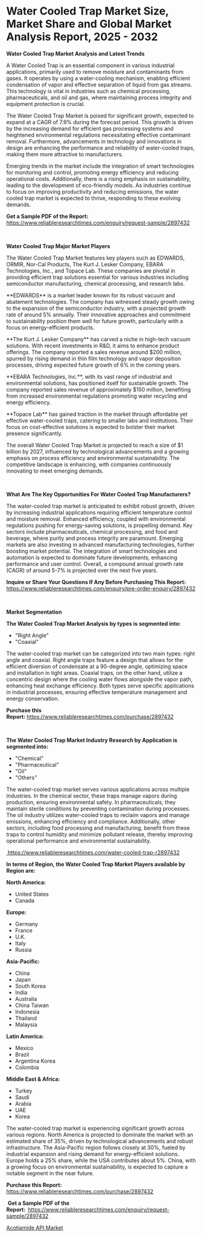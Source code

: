 <p><h1>Water Cooled Trap Market Size, Market Share and Global Market Analysis Report, 2025 - 2032</h1></p><p><strong>Water Cooled Trap Market Analysis and Latest Trends</strong></p>
<p><p>A Water Cooled Trap is an essential component in various industrial applications, primarily used to remove moisture and contaminants from gases. It operates by using a water-cooling mechanism, enabling efficient condensation of vapor and effective separation of liquid from gas streams. This technology is vital in industries such as chemical processing, pharmaceuticals, and oil and gas, where maintaining process integrity and equipment protection is crucial.</p><p>The Water Cooled Trap Market is poised for significant growth, expected to expand at a CAGR of 7.9% during the forecast period. This growth is driven by the increasing demand for efficient gas processing systems and heightened environmental regulations necessitating effective contaminant removal. Furthermore, advancements in technology and innovations in design are enhancing the performance and reliability of water-cooled traps, making them more attractive to manufacturers.</p><p>Emerging trends in the market include the integration of smart technologies for monitoring and control, promoting energy efficiency and reducing operational costs. Additionally, there is a rising emphasis on sustainability, leading to the development of eco-friendly models. As industries continue to focus on improving productivity and reducing emissions, the water cooled trap market is expected to thrive, responding to these evolving demands.</p></p>
<p><strong>Get a Sample PDF of the Report:&nbsp;</strong> <a href="https://www.reliableresearchtimes.com/enquiry/request-sample/2897432?utm_campaign=2201&utm_medium=2&utm_source=Github&utm_content=ia&utm_term=15032025&utm_id=water-cooled-trap">https://www.reliableresearchtimes.com/enquiry/request-sample/2897432</a></p>
<p>&nbsp;</p>
<p><strong>Water Cooled Trap Major Market Players</strong></p>
<p><p>The Water Cooled Trap Market features key players such as EDWARDS, ORMIR, Nor-Cal Products, The Kurt J. Lesker Company, EBARA Technologies, Inc., and Topace Lab. These companies are pivotal in providing efficient trap solutions essential for various industries including semiconductor manufacturing, chemical processing, and research labs.</p><p>**EDWARDS** is a market leader known for its robust vacuum and abatement technologies. The company has witnessed steady growth owing to the expansion of the semiconductor industry, with a projected growth rate of around 5% annually. Their innovative approaches and commitment to sustainability position them well for future growth, particularly with a focus on energy-efficient products.</p><p>**The Kurt J. Lesker Company** has carved a niche in high-tech vacuum solutions. With recent investments in R&D, it aims to enhance product offerings. The company reported a sales revenue around $200 million, spurred by rising demand in thin film technology and vapor deposition processes, driving expected future growth of 6% in the coming years.</p><p>**EBARA Technologies, Inc.**, with its vast range of industrial and environmental solutions, has positioned itself for sustainable growth. The company reported sales revenue of approximately $150 million, benefiting from increased environmental regulations promoting water recycling and energy efficiency.</p><p>**Topace Lab** has gained traction in the market through affordable yet effective water-cooled traps, catering to smaller labs and institutions. Their focus on cost-effective solutions is expected to bolster their market presence significantly.</p><p>The overall Water Cooled Trap Market is projected to reach a size of $1 billion by 2027, influenced by technological advancements and a growing emphasis on process efficiency and environmental sustainability. The competitive landscape is enhancing, with companies continuously innovating to meet emerging demands.</p></p>
<p>&nbsp;</p>
<p><strong>What Are The Key Opportunities For Water Cooled Trap Manufacturers?</strong></p>
<p><p>The water-cooled trap market is anticipated to exhibit robust growth, driven by increasing industrial applications requiring efficient temperature control and moisture removal. Enhanced efficiency, coupled with environmental regulations pushing for energy-saving solutions, is propelling demand. Key sectors include pharmaceuticals, chemical processing, and food and beverage, where purity and process integrity are paramount. Emerging markets are also investing in advanced manufacturing technologies, further boosting market potential. The integration of smart technologies and automation is expected to dominate future developments, enhancing performance and user control. Overall, a compound annual growth rate (CAGR) of around 5-7% is projected over the next five years.</p></p>
<p><strong>Inquire or Share Your Questions If Any Before Purchasing This Report:</strong> <a href="https://www.reliableresearchtimes.com/enquiry/pre-order-enquiry/2897432?utm_campaign=2201&utm_medium=2&utm_source=Github&utm_content=ia&utm_term=15032025&utm_id=water-cooled-trap">https://www.reliableresearchtimes.com/enquiry/pre-order-enquiry/2897432</a></p>
<p>&nbsp;</p>
<p><strong>Market Segmentation</strong></p>
<p><strong>The Water Cooled Trap Market Analysis by types is segmented into:</strong></p>
<p><ul><li>"Right Angle"</li><li>"Coaxial"</li></ul></p>
<p><p>The water-cooled trap market can be categorized into two main types: right angle and coaxial. Right angle traps feature a design that allows for the efficient diversion of condensate at a 90-degree angle, optimizing space and installation in tight areas. Coaxial traps, on the other hand, utilize a concentric design where the cooling water flows alongside the vapor path, enhancing heat exchange efficiency. Both types serve specific applications in industrial processes, ensuring effective temperature management and energy conservation.</p></p>
<p><strong>Purchase this Report:&nbsp;</strong><a href="https://www.reliableresearchtimes.com/purchase/2897432?utm_campaign=2201&utm_medium=2&utm_source=Github&utm_content=ia&utm_term=15032025&utm_id=water-cooled-trap">https://www.reliableresearchtimes.com/purchase/2897432</a></p>
<p>&nbsp;</p>
<p><strong>The Water Cooled Trap Market Industry Research by Application is segmented into:</strong></p>
<p><ul><li>"Chemical"</li><li>"Pharmaceutical"</li><li>"Oil"</li><li>"Others"</li></ul></p>
<p><p>The water-cooled trap market serves various applications across multiple industries. In the chemical sector, these traps manage vapors during production, ensuring environmental safety. In pharmaceuticals, they maintain sterile conditions by preventing contamination during processes. The oil industry utilizes water-cooled traps to reclaim vapors and manage emissions, enhancing efficiency and compliance. Additionally, other sectors, including food processing and manufacturing, benefit from these traps to control humidity and minimize pollutant release, thereby improving operational performance and environmental sustainability.</p></p>
<p><a href="https://www.reliableresearchtimes.com/water-cooled-trap-r2897432?utm_campaign=2201&utm_medium=2&utm_source=Github&utm_content=ia&utm_term=15032025&utm_id=water-cooled-trap">&nbsp;https://www.reliableresearchtimes.com/water-cooled-trap-r2897432</a></p>
<p><strong>In terms of Region, the Water Cooled Trap Market Players available by Region are:</strong></p>
<p>
    <p> <strong> North America: </strong>
        <ul>
            <li>United States</li>
            <li>Canada</li>
        </ul>
        </p> 
    <p> <strong> Europe: </strong>
        <ul>
            <li>Germany</li>
            <li>France</li>
            <li>U.K.</li>
            <li>Italy</li>
            <li>Russia</li>
        </ul>
        </p> 
    <p> <strong> Asia-Pacific: </strong>
        <ul>
            <li>China</li>
            <li>Japan</li>
            <li>South Korea</li>
            <li>India</li>
            <li>Australia</li>
            <li>China Taiwan</li>
            <li>Indonesia</li>
            <li>Thailand</li>
            <li>Malaysia</li>
        </ul>
        </p> 
    <p> <strong> Latin America: </strong>
        <ul>
            <li>Mexico</li>
            <li>Brazil</li>
            <li>Argentina Korea</li>
            <li>Colombia</li>
        </ul>
        </p> 
    <p> <strong> Middle East & Africa: </strong>
        <ul>
            <li>Turkey</li>
            <li>Saudi</li>
            <li>Arabia</li>
            <li>UAE</li>
            <li>Korea</li>
        </ul>
    </p>
    </p>
<p><p>The water-cooled trap market is experiencing significant growth across various regions. North America is projected to dominate the market with an estimated share of 35%, driven by technological advancements and robust infrastructure. The Asia-Pacific region follows closely at 30%, fueled by industrial expansion and rising demand for energy-efficient solutions. Europe holds a 25% share, while the USA contributes about 5%. China, with a growing focus on environmental sustainability, is expected to capture a notable segment in the near future.</p></p>
<p><strong>Purchase this Report: </strong><a href="https://www.reliableresearchtimes.com/purchase/2897432?utm_campaign=2201&utm_medium=2&utm_source=Github&utm_content=ia&utm_term=15032025&utm_id=water-cooled-trap">https://www.reliableresearchtimes.com/purchase/2897432</a></p>
<p>&nbsp;<strong>Get a Sample PDF of the Report:&nbsp;&nbsp;</strong><a href="https://www.reliableresearchtimes.com/enquiry/request-sample/2897432?utm_campaign=2201&utm_medium=2&utm_source=Github&utm_content=ia&utm_term=15032025&utm_id=water-cooled-trap">https://www.reliableresearchtimes.com/enquiry/request-sample/2897432</a></p>
<p><strong></strong></p>
<p><p><a href="https://github.com/gerdabatiskzv9/Market-Research-Report-List-1/blob/main/acotiamide-api-market.md?utm_campaign=2201&utm_medium=2&utm_source=Github&utm_content=ia&utm_term=15032025&utm_id=water-cooled-trap">Acotiamide API Market</a></p></p>